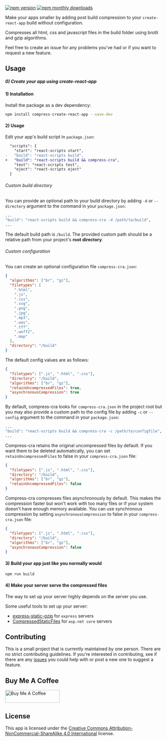 [![npm version](https://img.shields.io/npm/v/compress-create-react-app.svg)](https://www.npmjs.com/package/compress-create-react-app)
[![npm monthly downloads](https://img.shields.io/npm/dm/compress-create-react-app.svg)](https://www.npmjs.com/package/compress-create-react-app)

Make your apps smaller by adding post build compression to your `create-react-app` build without configuration.

Compresses all html, css and javascript files in the build folder using brotli and gzip algorithms.

Feel free to create an issue for any problems you've had or if you want to request a new feature.

## Usage

##### 0) Create your app using create-react-app

#### 1) Installation

Install the package as a dev dependency:

```bash
npm install compress-create-react-app --save-dev
```

#### 2) Usage

Edit your app's build script in `package.json`:

```diff
  "scripts": {
    "start": "react-scripts start",
-   "build": "react-scripts build",
+   "build": "react-scripts build && compress-cra",
    "test": "react-scripts test",
    "eject": "react-scripts eject"
  }
```

###### Custom build directory

You can provide an optional path to your build directory by adding `-d` or `--directory` argument to the command in your `package.json`:

```bash
...
"build": "react-scripts build && compress-cra -d /path/to/build",
...
```

The default build path is `/build`. The provided custom path should be a relative path from your project's **root directory**.

###### Custom configuration

You can create an optional configuration file `compress-cra.json`:

```json
{
  "algorithms": ["br", "gz"],
  "filetypes": [
    ".html",
    ".js",
    ".css",
    ".svg",
    ".png",
    ".jpg",
    ".mp3",
    ".wav",
    ".tff",
    ".woff2",
    ".map"
  ],
  "directory": "/build"
}
```

The default config values are as follows:

```json
{
  "filetypes": [".js", ".html", ".css"],
  "directory": "/build",
  "algorithms": ["br", "gz"],
  "retainUncompressedFiles": true,
  "asynchronousCompression": true
}
```

By default, compress-cra looks for `compress-cra.json` in the project root but you may also provide a custom path to the config file by adding `-c` or `--config` argument to the command in your `package.json`:

```bash
...
"build": "react-scripts build && compress-cra -c /path/to/configfile",
...
```

Compress-cra retains the original uncompressed files by default. If you want them to be deleted automatically, you can set `retainUncompressedFiles` to false in your `compress-cra.json` file:

```json
{
  "filetypes": [".js", ".html", ".css"],
  "directory": "/build",
  "algorithms": ["br", "gz"],
  "retainUncompressedFiles": false
}
```

Compress-cra compresses files asynchronously by default. This makes the compression faster but won't work with too many files or if your system doesn't have enough memory available. You can use synchronous compression by setting `asynchronousCompression` to false in your `compress-cra.json` file:

```json
{
  "filetypes": [".js", ".html", ".css"],
  "directory": "/build",
  "algorithms": ["br", "gz"],
  "asynchronousCompression": false
}
```

#### 3) Build your app just like you normally would

```bash
npm run build
```

#### 4) Make your server serve the compressed files

The way to set up your server highly depends on the server you use.

Some useful tools to set up your server:

- [express-static-gzip](https://www.npmjs.com/package/express-static-gzip) for `express` servers
- [CompressedStaticFiles](https://github.com/AnderssonPeter/CompressedStaticFiles) for `asp.net core` servers

## Contributing

This is a small project that is currently maintained by one person. There are no strict contributing guidelines. If you're interested in contributing, see if there are any [issues](https://github.com/jnsjknn/compress-create-react-app/issues) you could help with or post a new one to suggest a feature.

## Buy Me A Coffee

<a href="https://www.buymeacoffee.com/jnsjknn" target="_blank"><img src="https://cdn.buymeacoffee.com/buttons/default-orange.png" alt="Buy Me A Coffee" height="41" width="174"></a>

## License

This app is licensed under the [Creative Commons
Attribution-NonCommercial-ShareAlike 4.0 International](LICENSE.md) license.
